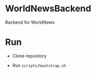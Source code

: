 WorldNewsBackend
================

Backend for WorldNews


Run
================

* Clone repository

* Run ```scripts/bootstrap.sh```
